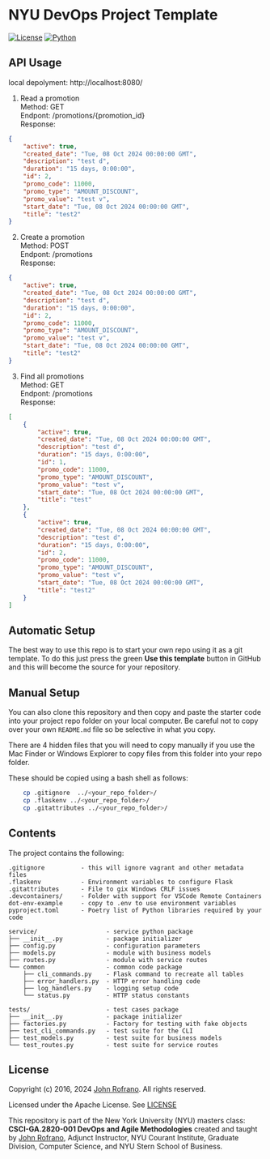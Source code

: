 # NYU DevOps Project Template

[![License](https://img.shields.io/badge/License-Apache_2.0-blue.svg)](https://opensource.org/licenses/Apache-2.0)
[![Python](https://img.shields.io/badge/Language-Python-blue.svg)](https://python.org/)

## API Usage
local depolyment: http://localhost:8080/
1. Read a promotion  
Method: GET  
Endpont: /promotions/{promotion_id}  
Response:  
```json
{
    "active": true,
    "created_date": "Tue, 08 Oct 2024 00:00:00 GMT",
    "description": "test d",
    "duration": "15 days, 0:00:00",
    "id": 2,
    "promo_code": 11000,
    "promo_type": "AMOUNT_DISCOUNT",
    "promo_value": "test v",
    "start_date": "Tue, 08 Oct 2024 00:00:00 GMT",
    "title": "test2"
}
```
2. Create a promotion   
Method: POST  
Endpont: /promotions  
Response:  
```json
{
    "active": true,
    "created_date": "Tue, 08 Oct 2024 00:00:00 GMT",
    "description": "test d",
    "duration": "15 days, 0:00:00",
    "id": 2,
    "promo_code": 11000,
    "promo_type": "AMOUNT_DISCOUNT",
    "promo_value": "test v",
    "start_date": "Tue, 08 Oct 2024 00:00:00 GMT",
    "title": "test2"
}
```
3. Find all promotions  
Method: GET  
Endpont: /promotions  
Response:  
```json
[
    {
        "active": true,
        "created_date": "Tue, 08 Oct 2024 00:00:00 GMT",
        "description": "test d",
        "duration": "15 days, 0:00:00",
        "id": 1,
        "promo_code": 11000,
        "promo_type": "AMOUNT_DISCOUNT",
        "promo_value": "test v",
        "start_date": "Tue, 08 Oct 2024 00:00:00 GMT",
        "title": "test"
    },
    {
        "active": true,
        "created_date": "Tue, 08 Oct 2024 00:00:00 GMT",
        "description": "test d",
        "duration": "15 days, 0:00:00",
        "id": 2,
        "promo_code": 11000,
        "promo_type": "AMOUNT_DISCOUNT",
        "promo_value": "test v",
        "start_date": "Tue, 08 Oct 2024 00:00:00 GMT",
        "title": "test2"
    }
]
```

## Automatic Setup

The best way to use this repo is to start your own repo using it as a git template. To do this just press the green **Use this template** button in GitHub and this will become the source for your repository.

## Manual Setup

You can also clone this repository and then copy and paste the starter code into your project repo folder on your local computer. Be careful not to copy over your own `README.md` file so be selective in what you copy.

There are 4 hidden files that you will need to copy manually if you use the Mac Finder or Windows Explorer to copy files from this folder into your repo folder.

These should be copied using a bash shell as follows:

```bash
    cp .gitignore  ../<your_repo_folder>/
    cp .flaskenv ../<your_repo_folder>/
    cp .gitattributes ../<your_repo_folder>/
```

## Contents

The project contains the following:

```text
.gitignore          - this will ignore vagrant and other metadata files
.flaskenv           - Environment variables to configure Flask
.gitattributes      - File to gix Windows CRLF issues
.devcontainers/     - Folder with support for VSCode Remote Containers
dot-env-example     - copy to .env to use environment variables
pyproject.toml      - Poetry list of Python libraries required by your code

service/                   - service python package
├── __init__.py            - package initializer
├── config.py              - configuration parameters
├── models.py              - module with business models
├── routes.py              - module with service routes
└── common                 - common code package
    ├── cli_commands.py    - Flask command to recreate all tables
    ├── error_handlers.py  - HTTP error handling code
    ├── log_handlers.py    - logging setup code
    └── status.py          - HTTP status constants

tests/                     - test cases package
├── __init__.py            - package initializer
├── factories.py           - Factory for testing with fake objects
├── test_cli_commands.py   - test suite for the CLI
├── test_models.py         - test suite for business models
└── test_routes.py         - test suite for service routes
```

## License

Copyright (c) 2016, 2024 [John Rofrano](https://www.linkedin.com/in/JohnRofrano/). All rights reserved.

Licensed under the Apache License. See [LICENSE](LICENSE)

This repository is part of the New York University (NYU) masters class: **CSCI-GA.2820-001 DevOps and Agile Methodologies** created and taught by [John Rofrano](https://cs.nyu.edu/~rofrano/), Adjunct Instructor, NYU Courant Institute, Graduate Division, Computer Science, and NYU Stern School of Business.
